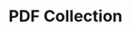 ---
title: PDF Collection
entries:
  - title: "Protect Our Parks"
    description: "Description here"
    pdf_url: "/pdf/Protect Our Parks.pdf"
    date: "2025-03-19"
  - title: "Call Your Reps"
    description: "Description here"
    pdf_url: "/pdf/Call_Your_Reps.pdf"
    date: "2025-03-19"
  - title: "Junior Resistor Handbook"
    description: "Description here"
    pdf_url: "/pdf/Junior Resistor Handbook.pdf"
    date: "2025-03-19"
  - title: "Parks Protest Handout - Postcard Size"
    description: "Description here"
    pdf_url: "/pdf/parks protest handout postcard size.pdf"
    date: "2025-03-19"
---